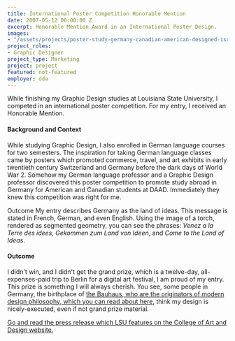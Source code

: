 ```yaml
---
title: International Poster Competition Honorable Mention
date: 2007-05-12 00:00:00 Z
excerpt: Honorable Mention Award in an International Poster Design.
images:
- "/assets/projects/poster-study-germany-canadian-american-designed-isral-duke.jpg"
project_roles:
- Graphic Designer
project_type: Marketing
project: project
featured: not-featured
employer: dda
---
```


<p class="lead">While finishing my Graphic Design studies at Louisiana State University, I competed in an international poster competition. For my entry, I received an Honorable Mention.</p>
<h4>Background and Context</h4>
<p>While studying Graphic Design, I also enrolled in German language courses for two semesters. The inspiration for taking German language classes came by posters which promoted commerce, travel, and art exhibits in early twentieth century Switzerland and Germany before the dark days of World War 2. Somehow my German language professor and a Graphic Design professor discovered this poster competition to promote study abroad in Germany for American and Canadian students at DAAD. Immediately they knew this competition was right for me.</p>
Outcome
My entry describes Germany as the land of ideas. This message is stated in French, German, and even English. Using the image of a torch, rendered as segmented geometry, you can see the phrases: <em>Venez a la Terre des idees</em>, <em>Gekommen zum Land von Ideen</em>, and <em>Come to the Land of Ideas</em>.
<h4>Outcome</h4>
<p>I didn't win, and I didn't get the grand prize, which is a twelve-day, all-expenses-paid trip to Berlin for a digital art festival, I am proud of my entry. This prize is something I will always cherish. You see, some people in Germany, the birthplace of <a href="http://www.bauhaus-movement.com/en/" title="Read about The Bauhaus" target="_blank">the Bauhaus, who are the originators of modern design philosophy, which you can read about here</a>, think my design is nicely-executed, even if not grand prize material.</p>
<p><a href="https://design.lsu.edu/graphic-design-student-receives-honorable-mention-in-international-competition/" target="_blank" title="Read the LSU Collegeneze of Art and Design press release about Isral Duke.">Go and read the press release which LSU features on the College of Art and Design website.</a></p>
